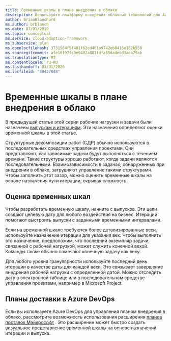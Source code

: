 ```yaml
---
title: Временные шкалы в плане внедрения в облако
description: Используйте платформу внедрения облачных технологий для Azure, чтобы узнать, как оценивать временные шкалы на основе плана внедрения в облако.
author: BrianBlanchard
ms.author: brblanch
ms.date: 07/01/2019
ms.topic: conceptual
ms.service: cloud-adoption-framework
ms.subservice: plan
ms.openlocfilehash: 3731564f5f481f62cd461a9742eb8416e182b550
ms.sourcegitcommit: afe10f97fc0e0402a881fdfa55dadebd3aca75ab
ms.translationtype: MT
ms.contentlocale: ru-RU
ms.lasthandoff: 03/31/2020
ms.locfileid: "80427848"
---
```

# <a name="timelines-in-a-cloud-adoption-plan"></a>Временные шкалы в плане внедрения в облако

В предыдущей статье этой серии рабочие нагрузки и задачи были назначены [выпускам и итерациям](./iteration-paths.md). Эти назначения определяют оценки временной шкалы в этой статье.

Структурные декомпозиции работ (СДР) обычно используются в последовательных средствах управления проектами. Они представляют, как зависимые задачи будут выполняться с течением времени. Такие структуры хорошо работают, когда задачи являются последовательными. Взаимозависимости в задачах, обнаруженных при внедрении в облаке, затрудняют управление такими структурами. Чтобы заполнить этот зазор, можно оценить временные шкалы на основе назначения пути итерации, скрывая сложность.

## <a name="estimate-timelines"></a>Оценка временных шкал

Чтобы разработать временную шкалу, начните с выпусков. Эти цели создают целевую дату для любого воздействия на бизнес. Итерации помогают выстроить выпуски с заданными временными интервалами.

Если на временной шкале требуются более детализированные вехи, используйте назначение итерации для указания вех. Чтобы выполнить это назначение, предположим, что последний экземпляр задачи, связанной с рабочей нагрузкой, может служить конечной вехой. Команды также обычно помечают конечную задачу как веху.

Для любого уровня гранулярности используйте последний день итерации в качестве даты для каждой вехи. Это связывает завершение внедрения рабочей нагрузки с определенной датой. Можно отследить дату в электронной таблице или в последовательном средстве управления проектами, например в Microsoft Project.

## <a name="delivery-plans-in-azure-devops"></a>Планы доставки в Azure DevOps

Если вы используете Azure DevOps для управления планом внедрения в облако, рассмотрите возможность использования расширения [планов поставок Майкрософт](https://marketplace.visualstudio.com/items?itemName=ms.vss-plans) . Это расширение может быстро создать визуальное представление временной шкалы на основе назначений итерации и выпуска.
